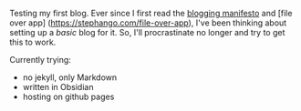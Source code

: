 Testing my first blog.
Ever since I first read the [blogging manifesto](https://alexoliveira.cc/essay/blogging-manifesto) and [file over app] (https://stephango.com/file-over-app), I've been thinking about setting up a *basic* blog for it. 
So, I'll procrastinate no longer and try to get this to work.

Currently trying:
- no jekyll, only Markdown
- written in Obsidian
- hosting on github pages
